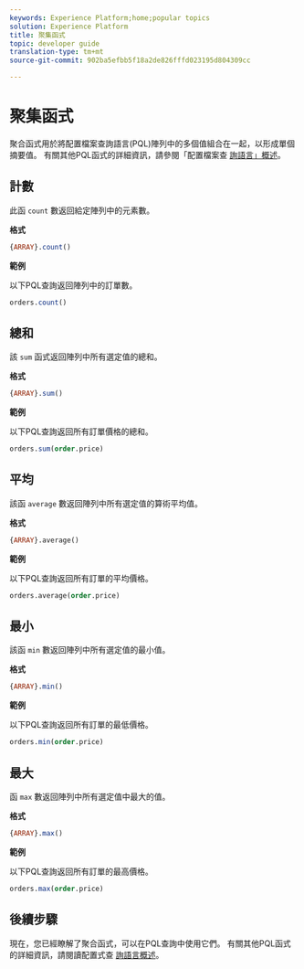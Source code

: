```yaml
---
keywords: Experience Platform;home;popular topics
solution: Experience Platform
title: 聚集函式
topic: developer guide
translation-type: tm+mt
source-git-commit: 902ba5efbb5f18a2de826fffd023195d804309cc

---
```



# 聚集函式

聚合函式用於將配置檔案查詢語言(PQL)陣列中的多個值組合在一起，以形成單個摘要值。 有關其他PQL函式的詳細資訊，請參閱「配置檔案查 [詢語言」概述](./overview.md)。

## 計數

此函 `count` 數返回給定陣列中的元素數。

**格式**

```sql
{ARRAY}.count()
```

**範例**

以下PQL查詢返回陣列中的訂單數。

```sql
orders.count()
```

## 總和

該 `sum` 函式返回陣列中所有選定值的總和。

**格式**

```sql
{ARRAY}.sum()
```

**範例**

以下PQL查詢返回所有訂單價格的總和。

```sql
orders.sum(order.price)
```

## 平均

該函 `average` 數返回陣列中所有選定值的算術平均值。

**格式**

```sql
{ARRAY}.average()
```

**範例**

以下PQL查詢返回所有訂單的平均價格。

```sql
orders.average(order.price)
```

## 最小

該函 `min` 數返回陣列中所有選定值的最小值。

**格式**

```sql
{ARRAY}.min()
```

**範例**

以下PQL查詢返回所有訂單的最低價格。

```sql
orders.min(order.price)
```

## 最大

函 `max` 數返回陣列中所有選定值中最大的值。

**格式**

```sql
{ARRAY}.max()
```

**範例**

以下PQL查詢返回所有訂單的最高價格。

```sql
orders.max(order.price)
```

## 後續步驟

現在，您已經瞭解了聚合函式，可以在PQL查詢中使用它們。 有關其他PQL函式的詳細資訊，請閱讀配置式查 [詢語言概述](./overview.md)。
